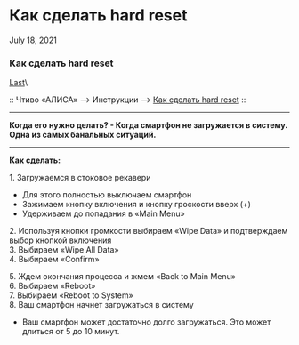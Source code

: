 # Как сделать hard reset

July 18, 2021

### Как сделать hard reset 

[Last](https://t.me/i1Last)\


:: Чтиво «АЛИСА» --> Инструкции --> [Как сделать hard reset](broken-reference) ::

***

**Когда его нужно делать? - Когда смартфон не загружается в систему. Одна из самых банальных ситуаций.**

***

**Как сделать:**

1\. Загружаемся в стоковое рекавери

* Для этого полностью выключаем смартфон
* Зажимаем кнопку включения и кнопку гроскости вверх (+)
* Удерживаем до попадания в «Main Menu»

2\. Используя кнопки громкости выбираем «Wipe Data» и подтверждаем выбор кнопкой включения\
3\. Выбираем «Wipe All Data»\
4\. Выбираем «Confirm»



5\. Ждем окончания процесса и жмем «Back to Main Menu»\
6\. Выбираем «Reboot»\
7\. Выбираем «Reboot to System»\
8\. Ваш смартфон начнет загружаться в систему

* Ваш смартфон может достаточно долго загружаться. Это может длиться от 5 до 10 минут.


